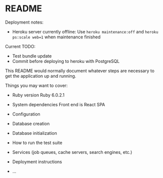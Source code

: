 # README

Deployment notes:
- Heroku server currently offline: Use ```heroku maintenance:off``` and ```heroku ps:scale web=1``` when maintenance finished

Current TODO:
- Test bundle update 
- Commit before deploying to heroku with PostgreSQL


This README would normally document whatever steps are necessary to get the
application up and running.

Things you may want to cover:

* Ruby version
Ruby 6.0.2.1

* System dependencies
Front end is React SPA

* Configuration

* Database creation

* Database initialization

* How to run the test suite

* Services (job queues, cache servers, search engines, etc.)

* Deployment instructions

* ...
